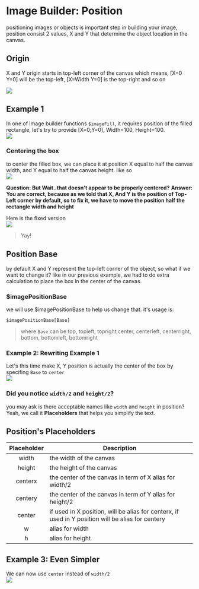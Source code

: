 # Image Builder: Position
positioning images or objects is important step in building your image, position consist 2 values, X and Y that determine the object location in the canvas.

## Origin
X and Y origin starts in top-left corner of the canvas
which means, [X=0 Y=0] will be the top-left, [X=Width Y=0] is the top-right and so on

![](https://i.imgur.com/o0Ws1LM.png)

## Example 1
In one of image builder functions `$imageFill`, it requires position of the filled rectangle, let's try to provide [X=0;Y=0], Width=100, Height=100.\
![](https://i.imgur.com/uWY7dcm.png)

### Centering the box
to center the filled box, we can place it at position X equal to half the canvas width, and Y equal to half the canvas height. like so\
![](https://i.imgur.com/iSAQv14.png)

**Question: But Wait..that doesn't appear to be properly centered?**
**Answer: You are correct, because as we told that X, And Y is the position of Top-Left corner by default, so to fix it, we have to move the position half the rectangle width and height**

Here is the fixed version\
![](https://i.imgur.com/Ea6uGKA.png)

> Yay!

## Position Base
by default X and Y represent the top-left corner of the object, so what if we want to change it? like in our previous example, we had to do extra calculation to place the box in the center of the canvas.

### $imagePositionBase
we will use $imagePositionBase to help us change that.
it's usage is:
```
$imagePositionBase[Base]
```
> where `Base` can be top, topleft, topright,center, centerleft, centerright, bottom, bottomleft, bottomright

### Example 2: Rewriting Example 1
Let's this time make X, Y position is actually the center of the box by specifing `Base` to `center`\
![](https://i.imgur.com/PsCAkLz.png)

### Did you notice `width/2` and `height/2`?
you may ask is there acceptable names like `width` and `height` in position?\
Yeah, we call it **Placeholders** that helps you simplify the text.

## Position's Placeholders
| Placeholder | Description                                                                                       |
|:-----------:|---------------------------------------------------------------------------------------------------|
| width       | the width of the canvas                                                                           |
| height      | the height of the canvas                                                                          |
| centerx     | the center of the canvas in term of X alias for width/2                                           |
| centery     | the center of the canvas in term of Y alias for height/2                                          |
| center      | if used in X position, will be alias for centerx, if used in Y position will be alias for centery |
| w           | alias for width                                                                                   |
| h           | alias for height                                                                                  |

## Example 3: Even Simpler
We can now use `center` instead of `width/2`\
![](https://i.imgur.com/vTFbagw.png)
